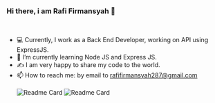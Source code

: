 ### Hi there, i am Rafi Firmansyah 👋
<br>

- :computer:  Currently, I work as a Back End Developer, working on API using ExpressJS.
- 🌱  I’m currently learning Node JS and Express JS.
- :writing_hand:  I am very happy to share my code to the world.
- 📫   How to reach me:  by email to rafifirmansyah287@gmail.com
<br><br>
![Readme Card](https://github-readme-stats.vercel.app/api?username=rafifirmansyah&show_icons=true&theme=default) ![Readme Card](https://github-readme-stats.vercel.app/api/top-langs/?username=rafifirmansyah&hide=HTML,CSS,shell,Vue)
